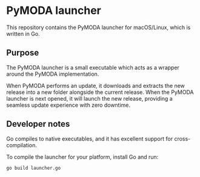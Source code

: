 # PyMODA launcher

This repository contains the PyMODA launcher for macOS/Linux, which is written in Go.

## Purpose 

The PyMODA launcher is a small executable which acts as a wrapper around the PyMODA implementation. 

When PyMODA performs an update, it downloads and extracts the new release into a new folder alongside the current release. When the PyMODA launcher is next opened, it will launch the new release, providing a seamless update experience with zero downtime.

## Developer notes

Go compiles to native executables, and it has excellent support for cross-compilation.

To compile the launcher for your platform, install Go and run:

```
go build launcher.go
```
